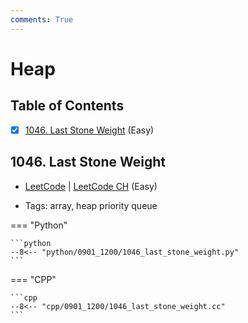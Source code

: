 ```yaml
---
comments: True
---
```


# Heap

## Table of Contents

- [x] [1046. Last Stone Weight](https://leetcode.cn/problems/last-stone-weight/) (Easy)

## 1046. Last Stone Weight

-   [LeetCode](https://leetcode.com/problems/last-stone-weight/) | [LeetCode CH](https://leetcode.cn/problems/last-stone-weight/) (Easy)

-   Tags: array, heap priority queue

=== "Python"

    ```python
    --8<-- "python/0901_1200/1046_last_stone_weight.py"
    ```


=== "CPP"

    ```cpp
    --8<-- "cpp/0901_1200/1046_last_stone_weight.cc"
    ```
